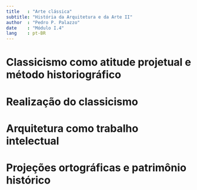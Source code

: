 ```yaml
---
title   : "Arte clássica"
subtitle: "História da Arquitetura e da Arte II"
author  : "Pedro P. Palazzo"
date    : "Módulo I.4"
lang    : pt-BR
---
```


Classicismo como atitude projetual e método historiográfico
===========================================================

Realização do classicismo
=========================

Arquitetura como trabalho intelectual
=====================================

Projeções ortográficas e patrimônio histórico
=============================================

